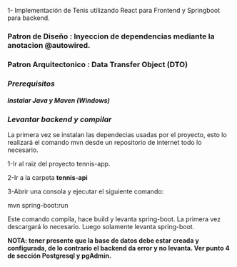 1- Implementación  de Tenis  utilizando React para Frontend y Springboot para backend.
### Patron de Diseño : Inyeccion de dependencias mediante la anotacion @autowired.
### Patron Arquitectonico : Data Transfer Object (DTO)


### *Prerequisitos*
##### Instalar Java y Maven (Windows)
### *Levantar backend y compilar*

La primera vez se instalan las dependecias usadas por el proyecto, esto lo realizará el comando mvn desde un repositorio de internet todo lo necesario.

1-Ir al raiz del proyecto tennis-app.

2-Ir a la carpeta **tennis-api**

3-Abrir una consola y ejecutar el siguiente comando:

mvn spring-boot:run

Este comando compila, hace build y levanta spring-boot. La primera vez descargará lo necesario. Luego solamente levanta spring-boot.

**NOTA: tener presente que la base de datos debe estar creada y configurada, de lo contrario el backend da error y no levanta. Ver punto 4 de sección Postgresql y pgAdmin.**





